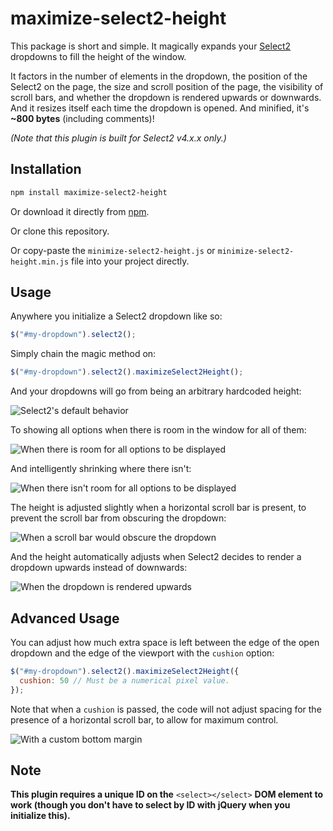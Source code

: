 # maximize-select2-height

This package is short and simple. It magically expands your [Select2](https://select2.github.io) dropdowns to fill the height of the window.

It factors in the number of elements in the dropdown, the position of the
Select2 on the page, the size and scroll position of the page, the visibility
of scroll bars, and whether the dropdown is rendered upwards or downwards. And
it resizes itself each time the dropdown is opened. And minified, it's **~800 bytes** (including comments)!

*(Note that this plugin is built for Select2 v4.x.x only.)*

## Installation

```bash
npm install maximize-select2-height
```

Or download it directly from [npm](https://www.npmjs.com/package/maximize-select2-height).

Or clone this repository.

Or copy-paste the `minimize-select2-height.js` or
`minimize-select2-height.min.js` file into your project directly.

## Usage

Anywhere you initialize a Select2 dropdown like so:

```javascript
$("#my-dropdown").select2();
```

Simply chain the magic method on:

```javascript
$("#my-dropdown").select2().maximizeSelect2Height();
```

And your dropdowns will go from being an arbitrary hardcoded height:

![Select2's default behavior](https://cloud.githubusercontent.com/assets/1114569/9886899/b85b8924-5bba-11e5-9b08-f63d012652d3.png)

To showing all options when there is room in the window for all of them:

![When there is room for all options to be displayed](https://cloud.githubusercontent.com/assets/1114569/9886898/b85a2a70-5bba-11e5-8695-b41e84af4a18.png)

And intelligently shrinking where there isn't:

![When there isn't room for all options to be displayed](https://cloud.githubusercontent.com/assets/1114569/9886900/b85dbee2-5bba-11e5-9544-19bdc6ca9752.png)

The height is adjusted slightly when a horizontal scroll bar is present, to
prevent the scroll bar from obscuring the dropdown:

![When a scroll bar would obscure the dropdown](https://cloud.githubusercontent.com/assets/1114569/9905981/0c9d5030-5c56-11e5-86b5-bb10e1d9bd7d.png)

And the height automatically adjusts when Select2 decides to render a dropdown
upwards instead of downwards:

![When the dropdown is rendered upwards](https://cloud.githubusercontent.com/assets/1114569/9906104/9e3083f0-5c56-11e5-89f3-4fb41a43b916.png)

## Advanced Usage

You can adjust how much extra space is left between the edge of the open
dropdown and the edge of the viewport with the `cushion` option:

```javascript
$("#my-dropdown").select2().maximizeSelect2Height({
  cushion: 50 // Must be a numerical pixel value.
});
```

Note that when a `cushion` is passed, the code will not adjust spacing for the
presence of a horizontal scroll bar, to allow for maximum control.

![With a custom bottom margin](https://cloud.githubusercontent.com/assets/1114569/9886897/b85714e8-5bba-11e5-80d7-c76be11d1dd9.png)

## Note

**This plugin requires a unique ID on the** `<select></select>`
**DOM element to work (though you don't have to select by ID with
jQuery when you initialize this).**
